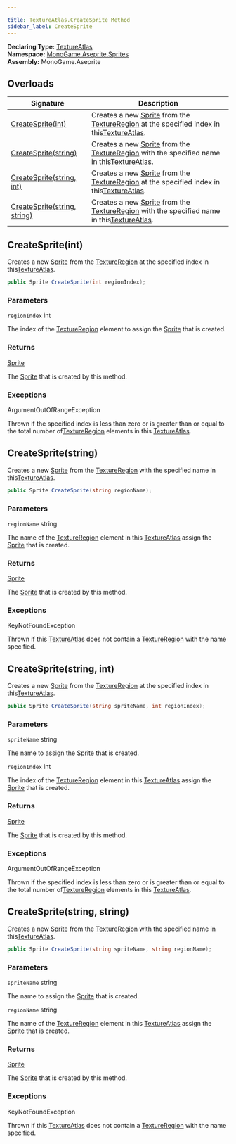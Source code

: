 ```yaml
---

title: TextureAtlas.CreateSprite Method
sidebar_label: CreateSprite
---
```

**Declaring Type:** [TextureAtlas](../)  
**Namespace:** [MonoGame.Aseprite.Sprites](../../)  
**Assembly:** MonoGame.Aseprite

## Overloads

| Signature                                                  | Description                                                                                                                                                          |
| ---------------------------------------------------------- | -------------------------------------------------------------------------------------------------------------------------------------------------------------------- |
| [CreateSprite(int)](#createspriteint)                      | Creates a new [Sprite](../../Sprite/) from the [TextureRegion](../../../TextureRegion/) at the specified index in this[TextureAtlas](../).   |
| [CreateSprite(string)](#createspritestring)                | Creates a new [Sprite](../../Sprite/) from the [TextureRegion](../../../TextureRegion/) with the specified name in this[TextureAtlas](../).  |
| [CreateSprite(string, int)](#createspritestring-int)       | Creates a new [Sprite](../../Sprite/) from the [TextureRegion](../../../TextureRegion/) at the specified index in this[TextureAtlas](../).   |
| [CreateSprite(string, string)](#createspritestring-string) | Creates a new [Sprite](../../Sprite/) from the [TextureRegion](../../../TextureRegion/)  with the specified name in this[TextureAtlas](../). |

## CreateSprite(int)

Creates a new [Sprite](../../Sprite/) from the [TextureRegion](../../../TextureRegion/) at the specified index in this[TextureAtlas](../).

```csharp
public Sprite CreateSprite(int regionIndex);
```

### Parameters

`regionIndex`  int

The index of the [TextureRegion](../../../TextureRegion/) element to assign the [Sprite](../../Sprite/) that is created.

### Returns

[Sprite](../../Sprite/)

The [Sprite](../../Sprite/) that is created by this method.

### Exceptions

ArgumentOutOfRangeException

Thrown if the specified index is less than zero or is greater than or equal to the total number of[TextureRegion](../../../TextureRegion/) elements in this [TextureAtlas](../).

## CreateSprite(string)

Creates a new [Sprite](../../Sprite/) from the [TextureRegion](../../../TextureRegion/) with the specified name in this[TextureAtlas](../).

```csharp
public Sprite CreateSprite(string regionName);
```

### Parameters

`regionName`  string

The name of the [TextureRegion](../../../TextureRegion/) element in this [TextureAtlas](../) assign the [Sprite](../../Sprite/) that is created.

### Returns

[Sprite](../../Sprite/)

The [Sprite](../../Sprite/) that is created by this method.

### Exceptions

KeyNotFoundException

Thrown if this [TextureAtlas](../) does not contain a [TextureRegion](../../../TextureRegion/) with the name  specified.

## CreateSprite(string, int)

Creates a new [Sprite](../../Sprite/) from the [TextureRegion](../../../TextureRegion/) at the specified index in this[TextureAtlas](../).

```csharp
public Sprite CreateSprite(string spriteName, int regionIndex);
```

### Parameters

`spriteName`  string

The name to assign the [Sprite](../../Sprite/) that is created.

`regionIndex`  int

The index of the [TextureRegion](../../../TextureRegion/) element in this [TextureAtlas](../) assign the [Sprite](../../Sprite/) that is created.

### Returns

[Sprite](../../Sprite/)

The [Sprite](../../Sprite/) that is created by this method.

### Exceptions

ArgumentOutOfRangeException

Thrown if the specified index is less than zero or is greater than or equal to the total number of[TextureRegion](../../../TextureRegion/) elements in this [TextureAtlas](../).

## CreateSprite(string, string)

Creates a new [Sprite](../../Sprite/) from the [TextureRegion](../../../TextureRegion/)  with the specified name in this[TextureAtlas](../).

```csharp
public Sprite CreateSprite(string spriteName, string regionName);
```

### Parameters

`spriteName`  string

The name to assign the [Sprite](../../Sprite/) that is created.

`regionName`  string

The name of the [TextureRegion](../../../TextureRegion/) element in this [TextureAtlas](../) assign the [Sprite](../../Sprite/) that is created.

### Returns

[Sprite](../../Sprite/)

The [Sprite](../../Sprite/) that is created by this method.

### Exceptions

KeyNotFoundException

Thrown if this [TextureAtlas](../) does not contain a [TextureRegion](../../../TextureRegion/) with the name  specified.


